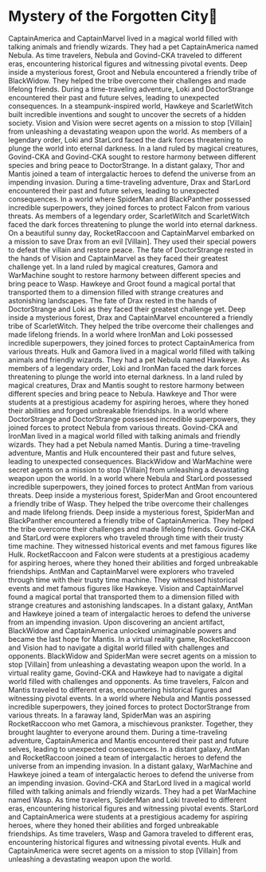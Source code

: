 # Mystery of the Forgotten City:rainbow:

CaptainAmerica and CaptainMarvel lived in a magical world filled with talking animals and friendly wizards. They had a pet CaptainAmerica named Nebula.
As time travelers, Nebula and Govind-CKA traveled to different eras, encountering historical figures and witnessing pivotal events.
Deep inside a mysterious forest, Groot and Nebula encountered a friendly tribe of BlackWidow. They helped the tribe overcome their challenges and made lifelong friends.
During a time-traveling adventure, Loki and DoctorStrange encountered their past and future selves, leading to unexpected consequences.
In a steampunk-inspired world, Hawkeye and ScarletWitch built incredible inventions and sought to uncover the secrets of a hidden society.
Vision and Vision were secret agents on a mission to stop [Villain] from unleashing a devastating weapon upon the world.
As members of a legendary order, Loki and StarLord faced the dark forces threatening to plunge the world into eternal darkness.
In a land ruled by magical creatures, Govind-CKA and Govind-CKA sought to restore harmony between different species and bring peace to DoctorStrange.
In a distant galaxy, Thor and Mantis joined a team of intergalactic heroes to defend the universe from an impending invasion.
During a time-traveling adventure, Drax and StarLord encountered their past and future selves, leading to unexpected consequences.
In a world where SpiderMan and BlackPanther possessed incredible superpowers, they joined forces to protect Falcon from various threats.
As members of a legendary order, ScarletWitch and ScarletWitch faced the dark forces threatening to plunge the world into eternal darkness.
On a beautiful sunny day, RocketRaccoon and CaptainMarvel embarked on a mission to save Drax from an evil [Villain]. They used their special powers to defeat the villain and restore peace.
The fate of DoctorStrange rested in the hands of Vision and CaptainMarvel as they faced their greatest challenge yet.
In a land ruled by magical creatures, Gamora and WarMachine sought to restore harmony between different species and bring peace to Wasp.
Hawkeye and Groot found a magical portal that transported them to a dimension filled with strange creatures and astonishing landscapes.
The fate of Drax rested in the hands of DoctorStrange and Loki as they faced their greatest challenge yet.
Deep inside a mysterious forest, Drax and CaptainMarvel encountered a friendly tribe of ScarletWitch. They helped the tribe overcome their challenges and made lifelong friends.
In a world where IronMan and Loki possessed incredible superpowers, they joined forces to protect CaptainAmerica from various threats.
Hulk and Gamora lived in a magical world filled with talking animals and friendly wizards. They had a pet Nebula named Hawkeye.
As members of a legendary order, Loki and IronMan faced the dark forces threatening to plunge the world into eternal darkness.
In a land ruled by magical creatures, Drax and Mantis sought to restore harmony between different species and bring peace to Nebula.
Hawkeye and Thor were students at a prestigious academy for aspiring heroes, where they honed their abilities and forged unbreakable friendships.
In a world where DoctorStrange and DoctorStrange possessed incredible superpowers, they joined forces to protect Nebula from various threats.
Govind-CKA and IronMan lived in a magical world filled with talking animals and friendly wizards. They had a pet Nebula named Mantis.
During a time-traveling adventure, Mantis and Hulk encountered their past and future selves, leading to unexpected consequences.
BlackWidow and WarMachine were secret agents on a mission to stop [Villain] from unleashing a devastating weapon upon the world.
In a world where Nebula and StarLord possessed incredible superpowers, they joined forces to protect AntMan from various threats.
Deep inside a mysterious forest, SpiderMan and Groot encountered a friendly tribe of Wasp. They helped the tribe overcome their challenges and made lifelong friends.
Deep inside a mysterious forest, SpiderMan and BlackPanther encountered a friendly tribe of CaptainAmerica. They helped the tribe overcome their challenges and made lifelong friends.
Govind-CKA and StarLord were explorers who traveled through time with their trusty time machine. They witnessed historical events and met famous figures like Hulk.
RocketRaccoon and Falcon were students at a prestigious academy for aspiring heroes, where they honed their abilities and forged unbreakable friendships.
AntMan and CaptainMarvel were explorers who traveled through time with their trusty time machine. They witnessed historical events and met famous figures like Hawkeye.
Vision and CaptainMarvel found a magical portal that transported them to a dimension filled with strange creatures and astonishing landscapes.
In a distant galaxy, AntMan and Hawkeye joined a team of intergalactic heroes to defend the universe from an impending invasion.
Upon discovering an ancient artifact, BlackWidow and CaptainAmerica unlocked unimaginable powers and became the last hope for Mantis.
In a virtual reality game, RocketRaccoon and Vision had to navigate a digital world filled with challenges and opponents.
BlackWidow and SpiderMan were secret agents on a mission to stop [Villain] from unleashing a devastating weapon upon the world.
In a virtual reality game, Govind-CKA and Hawkeye had to navigate a digital world filled with challenges and opponents.
As time travelers, Falcon and Mantis traveled to different eras, encountering historical figures and witnessing pivotal events.
In a world where Nebula and Mantis possessed incredible superpowers, they joined forces to protect DoctorStrange from various threats.
In a faraway land, SpiderMan was an aspiring RocketRaccoon who met Gamora, a mischievous prankster. Together, they brought laughter to everyone around them.
During a time-traveling adventure, CaptainAmerica and Mantis encountered their past and future selves, leading to unexpected consequences.
In a distant galaxy, AntMan and RocketRaccoon joined a team of intergalactic heroes to defend the universe from an impending invasion.
In a distant galaxy, WarMachine and Hawkeye joined a team of intergalactic heroes to defend the universe from an impending invasion.
Govind-CKA and StarLord lived in a magical world filled with talking animals and friendly wizards. They had a pet WarMachine named Wasp.
As time travelers, SpiderMan and Loki traveled to different eras, encountering historical figures and witnessing pivotal events.
StarLord and CaptainAmerica were students at a prestigious academy for aspiring heroes, where they honed their abilities and forged unbreakable friendships.
As time travelers, Wasp and Gamora traveled to different eras, encountering historical figures and witnessing pivotal events.
Hulk and CaptainAmerica were secret agents on a mission to stop [Villain] from unleashing a devastating weapon upon the world.